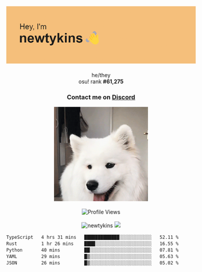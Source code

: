 <div align="center">
    <p>
        <h2>
            <img src="banner.png" alt="✨ Hey, I'm newt!">
        </h2>
        <p>
			he/they <br>
			osu! rank <strong>#<!--osu-global-rank-->61,275<!--osu-global-rank--></strong>
		</p>
		<h3>Contact me on <a href="https://discord.gg/brEhN5Y7YK">Discord</a></h3>
    </p>
    <img src="dog.gif" height="250"><br><br>
    <img src="https://komarev.com/ghpvc/?username=newtykins&style=flat-square&color=000000" alt="Profile Views">
    <br><br>
</div>

<div align="center">
	<img src="https://github-readme-stats.vercel.app/api?username=newtykins&show_icons=true&locale=en&theme=dark&hide_border=true&count_private=true&custom_title=My%20Stats&line_height=25" alt="newtykins" width="420">
    <img src="https://github-readme-streak-stats.herokuapp.com?user=newtykins&hide_border=true&date_format=M%20j%5B%2C%20Y%5D&theme=dark" width="420">
</div>

<!--START_SECTION:waka-->

```txt
TypeScript   4 hrs 31 mins   █████████████░░░░░░░░░░░░   52.11 %
Rust         1 hr 26 mins    ████░░░░░░░░░░░░░░░░░░░░░   16.55 %
Python       40 mins         ██░░░░░░░░░░░░░░░░░░░░░░░   07.81 %
YAML         29 mins         █▒░░░░░░░░░░░░░░░░░░░░░░░   05.63 %
JSON         26 mins         █▒░░░░░░░░░░░░░░░░░░░░░░░   05.02 %
```

<!--END_SECTION:waka-->
